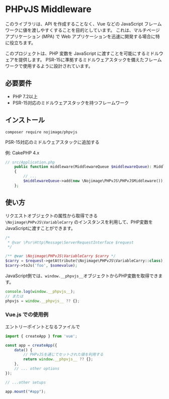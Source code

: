 # PHPvJS Middleware

このライブラリは、API を作成することなく、Vue などの JavaScript フレームワークに値を渡しやすくすることを目的としています。 これは、マルチページ アプリケーション (MPA) で Web アプリケーションを迅速に開発する場合に特に役立ちます。

このプロジェクトは、PHP 変数を JavaScript に渡すことを可能にするミドルウェアを提供します。 PSR-15に準拠するミドルウェアスタックを備えたフレームワークで使用するように設計されています。

## 必要要件

- PHP 7.2以上
- PSR-15対応のミドルウェアスタックを持つフレームワーク

## インストール

```shell
composer require nojimage/phpvjs
```

PSR-15対応のミドルウェアスタックに追加する

例: CakePHP 4.x

```php
// src/Application.php
    public function middleware(MiddlewareQueue $middlewareQueue): MiddlewareQueue
    {
        // ...
        $middlewareQueue->add(new \Nojimage\PHPvJS\PHPvJSMiddleware());
    };
```

## 使い方

リクエストオブジェクトの属性から取得できる `\Nojimage\PHPvJS\VariableCarry` のインスタンスを利用して、PHP変数をJavaScriptに渡すことができます。

```php
/*
 * @var \Psr\Http\Message\ServerRequestInterface $request 
 */

/** @var \Nojimage\PHPvJS\VariableCarry $carry */
$carry = $request->getAttribute(\Nojimage\PHPvJS\VariableCarry::class);
$carry->toJs('foo', $somevalue);
```

JavaScript側では、`window.__phpvjs__`オブジェクトからPHP変数を取得できます。

```js
console.log(window.__phpvjs__);
// または
phpvjs = window.__phpvjs__ ?? {};
```

### Vue.js での使用例

エントリーポイントとなるファイルで

```js
import { createApp } from 'vue';

const app = createApp({
    data() {
        // PHPvJSを通じてセットされた値を利用する
        return window.__phpvjs__ ?? {};
    },
    // ... other options
});

// ...other setups

app.mount("#app");
```
